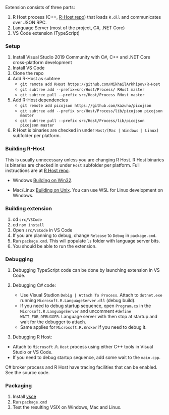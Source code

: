 Extension consists of three parts:

1. R Host process (C++, [R-Host repo](https://github.com/MikhailArkhipov/R-Host)) that loads `R.dll` and communicates over JSON RPC.
2. Language Server (most of the project, C#, .NET Core)
3. VS Code extension (TypeScript)

### Setup

1. Install Visual Studio 2019 Community with C#, C++ and .NET Core cross-platform development
2. Install VS Code
3. Clone the repo
4. Add R-Host as subtree
   - `git remote add RHost https://github.com/MikhailArkhipov/R-Host`
   - `git subtree add --prefix=src/Host/Process/ RHost master`
   - `git subtree pull --prefix src/Host/Process RHost master`
5. Add R-Host dependencies
   - `git remote add picojson https://github.com/kazuho/picojson`
   - `git subtree add --prefix src/Host/Process/lib/picojson picojson master`
   - `git subtree pull --prefix src/Host/Process/lib/picojson picojson master`
6. R Host is binaries are checked in under `Host/[Mac | Windows | Linux]` subfolder per platform.

### Building R-Host

This is usually unnecessary unless you are changing R Host. R Host binaries is binaries are checked in under `Host` subfolder per platform. Full instructions are at [R Host repo](https://github.com/MikhailArkhipov/R-Host).

- Windows
  [Building on Win32](https://github.com/MikhailArkhipov/R-Host/blob/master/BUILDING-WIN32.md).

- Mac/Linux
  [Building on Unix](https://github.com/MikhailArkhipov/R-Host/blob/master/BUILDING-UNIX.md). You can use WSL for Linux development on Windows.

### Building extension

1. cd `src/VSCode`
2. cd `npm install`
3. Open `src/VSCode` in VS Code
4. If you are planning to debug, change `Release` to `Debug` in `package.cmd`.
5. Run `package.cmd`. This will populate `ls` folder with language server bits.
6. You should be able to run the extension.

### Debugging

1. Debugging TypeScript code can be done by launching extension in VS Code.
2. Debugging C# code:

   - Use Visual Studion `Debig | Attach To Process`. Attach to `dotnet.exe` running `Microsoft.R.LanguageServer.dll` (debug build).
   - If you need to debug startup sequence, open `Program.cs` in the `Microsoft.R.LanguageServer` and uncomment `#define WAIT_FOR_DEBUGGER`. Language server with then stop at startup and wait for the debugger to attach.
   - Same applies for `Microsoft.R.Broker` if you need to debug it.

3. Debugging R Host:

- Attach to `Microsoft.R.Host` process using either C++ tools in Visual Studio or VS Code.
- If you need to debug startup sequence, add some wait to the `main.cpp`.

C# broker process and R Host have tracing facilities that can be enabled. See the source code.

### Packaging

1. Install [vsce](https://code.visualstudio.com/api/working-with-extensions/publishing-extension)
2. Run `package.cmd`
3. Test the resulting VSIX on Windows, Mac and Linux.
